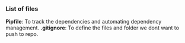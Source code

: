 ### List of files
**Pipfile**: To track the dependencies and automating dependency management.
**.gitignore**: To define the files and folder we dont want to push to repo.
